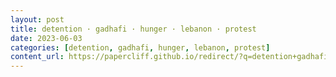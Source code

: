 ```yaml
---
layout: post
title: detention · gadhafi · hunger · lebanon · protest
date: 2023-06-03
categories: [detention, gadhafi, hunger, lebanon, protest]
content_url: https://papercliff.github.io/redirect/?q=detention+gadhafi+hunger+lebanon+protest&tbs=cdr:1,cd_min:6/2/2023,cd_max:6/4/2023
---
```

